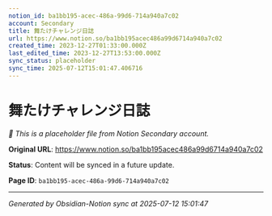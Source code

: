 ```yaml
---
notion_id: ba1bb195-acec-486a-99d6-714a940a7c02
account: Secondary
title: 舞たけチャレンジ日誌
url: https://www.notion.so/ba1bb195acec486a99d6714a940a7c02
created_time: 2023-12-27T01:33:00.000Z
last_edited_time: 2023-12-27T13:53:00.000Z
sync_status: placeholder
sync_time: 2025-07-12T15:01:47.406716
---
```


# 舞たけチャレンジ日誌

*🔄 This is a placeholder file from Notion Secondary account.*

**Original URL**: https://www.notion.so/ba1bb195acec486a99d6714a940a7c02

**Status**: Content will be synced in a future update.

**Page ID**: `ba1bb195-acec-486a-99d6-714a940a7c02`

---

*Generated by Obsidian-Notion sync at 2025-07-12 15:01:47*
